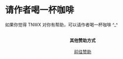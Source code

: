 # 请作者喝一杯咖啡
 
   如果你觉得 TNWX 对你有帮助，可以请作者喝一杯咖啡 ^_^

 
 <p align="center">
     <a target="_blank" href="https://github.com/Javen205/donate">
            <img :src="$withBase('/coffee.jpeg')" width="260px"></img>
     </a>
     <br/>
     <br/>
     <strong>其他赞助方式</strong>
     <br/>
     <br/>
     <a target="_blank" href="https://github.com/Javen205/donate">前往赞助</a>
 </p>
 
 
 